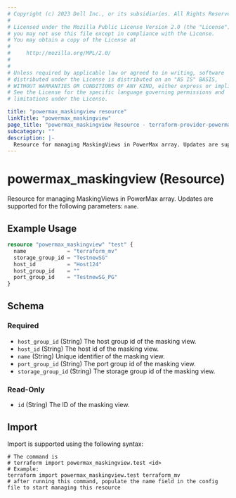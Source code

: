 ```yaml
---
# Copyright (c) 2023 Dell Inc., or its subsidiaries. All Rights Reserved.
#
# Licensed under the Mozilla Public License Version 2.0 (the "License");
# you may not use this file except in compliance with the License.
# You may obtain a copy of the License at
#
#     http://mozilla.org/MPL/2.0/
#
#
# Unless required by applicable law or agreed to in writing, software
# distributed under the License is distributed on an "AS IS" BASIS,
# WITHOUT WARRANTIES OR CONDITIONS OF ANY KIND, either express or implied.
# See the License for the specific language governing permissions and
# limitations under the License.

title: "powermax_maskingview resource"
linkTitle: "powermax_maskingview"
page_title: "powermax_maskingview Resource - terraform-provider-powermax"
subcategory: ""
description: |-
  Resource for managing MaskingViews in PowerMax array. Updates are supported for the following parameters: name.
---
```


# powermax_maskingview (Resource)

Resource for managing MaskingViews in PowerMax array. Updates are supported for the following parameters: `name`.


## Example Usage

```terraform
resource "powermax_maskingview" "test" {
  name             = "terraform_mv"
  storage_group_id = "TestnewSG"
  host_id          = "Host124"
  host_group_id    = ""
  port_group_id    = "TestnewSG_PG"
}
```

<!-- schema generated by tfplugindocs -->
## Schema

### Required

- `host_group_id` (String) The host group id of the masking view.
- `host_id` (String) The host id of the masking view.
- `name` (String) Unique identifier of the masking view.
- `port_group_id` (String) The port group id of the masking view.
- `storage_group_id` (String) The storage group id of the masking view.

### Read-Only

- `id` (String) The ID of the masking view.

## Import

Import is supported using the following syntax:

```shell
# The command is
# terraform import powermax_maskingview.test <id>
# Example:
terraform import powermax_maskingview.test terraform_mv
# after running this command, populate the name field in the config file to start managing this resource
```